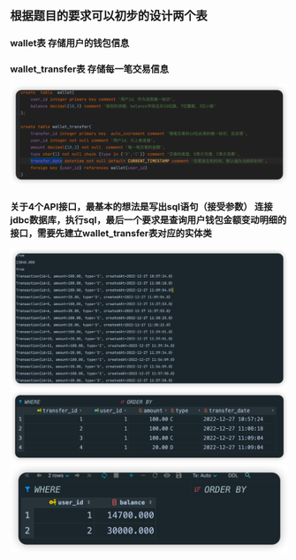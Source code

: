 
## 根据题目的要求可以初步的设计两个表

### wallet表 存储用户的钱包信息 
### wallet_transfer表 存储每一笔交易信息

![wallet](demo/img/iShot_2022-12-27_12.01.02.png)


### 关于4个API接口，最基本的想法是写出sql语句（接受参数） 连接jdbc数据库，执行sql，最后一个要求是查询用户钱包金额变动明细的接口，需要先建立wallet_transfer表对应的实体类

![result](demo/img/iShot_2022-12-27_11.58.39.png)
![result](demo/img/iShot_2022-12-27_11.59.11.png)
![resut](demo/img/iShot_2022-12-27_11.59.16.png)
